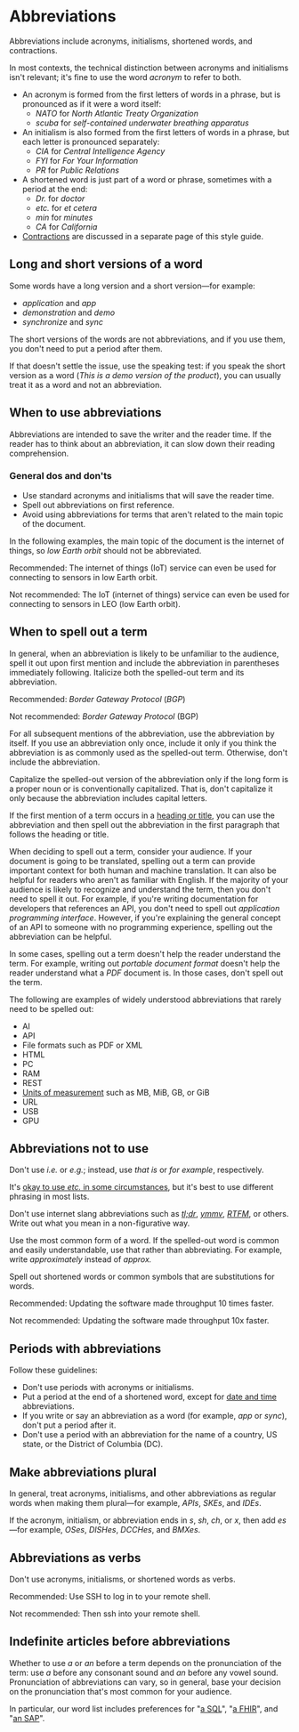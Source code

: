 # Abbreviations  

Abbreviations include acronyms, initialisms, shortened words, and
contractions.

In most contexts, the technical distinction between acronyms and initialisms
isn't relevant; it's fine to use the word *acronym* to refer to both.

* An acronym is formed from the first letters of words in a phrase, but is
  pronounced as if it were a word itself:
  + *NATO* for *North Atlantic Treaty Organization*
  + *scuba* for *self-contained underwater breathing
    apparatus*
* An initialism is also formed from the first letters of words in a phrase,
  but each letter is pronounced separately:
  + *CIA* for *Central Intelligence Agency*
  + *FYI* for *For Your Information*
  + *PR* for *Public Relations*
* A shortened word is just part of a word or phrase, sometimes with a
  period at the end:
  + *Dr.* for *doctor*
  + *etc.* for *et cetera*
  + *min* for *minutes*
  + *CA* for *California*
* [Contractions](/style/contractions) are discussed in a
  separate page of this style guide.

## Long and short versions of a word

Some words have a long version and a short version—for example:

* *application* and *app*
* *demonstration* and *demo*
* *synchronize* and *sync*

The short versions of the words are not abbreviations, and
if you use them, you don't need to put a period after them.

If that doesn't settle the issue, use the speaking test: if you speak the short
version as a word (*This is a demo version of the product*), you can usually
treat it as a word and not an abbreviation.

## When to use abbreviations

Abbreviations are intended to save the writer and the reader time. If the reader has to
think about an abbreviation, it can slow down their reading comprehension.

### General dos and don'ts

* Use standard acronyms and initialisms that will save the reader time.
* Spell out abbreviations on first reference.
* Avoid using abbreviations for terms that aren't related to the main topic of the document.

In the following examples, the main topic of the document is the internet of things, so *low Earth orbit* should not be abbreviated.

Recommended: The internet of things (IoT)
service can even be used for connecting to sensors in low Earth orbit.

Not recommended: The IoT (internet of things)
service can even be used for connecting to sensors in LEO (low Earth orbit).

## When to spell out a term

In general, when an abbreviation is likely to be unfamiliar to the audience, spell it out upon
first mention and include the abbreviation in parentheses immediately following. Italicize both
the spelled-out term and its abbreviation.

Recommended:  *Border Gateway Protocol* (*BGP*)

Not recommended: *Border Gateway Protocol* (BGP)

For all
subsequent mentions of the abbreviation, use the abbreviation by itself. If you use an abbreviation
only once, include it only if you think the abbreviation is as commonly used as the spelled-out
term. Otherwise, don't include the abbreviation.

Capitalize the spelled-out version of the
abbreviation only if the long form is a proper noun or is conventionally capitalized. That is, don't
capitalize it only because the abbreviation includes capital letters.

If the first mention of
a term occurs in a [heading or title](/style/headings), you can use the abbreviation and
then spell out the abbreviation in the first paragraph that follows the heading or title.

When deciding to spell out a term, consider your audience. If your document is going to be
translated, spelling out a term can provide important context for both human and machine translation.
It can also be helpful for readers who aren't as familiar with English. If the
majority of your audience is likely to recognize and understand the term, then you don't need to
spell it out. For example, if you're writing documentation for developers that references an API,
you don't need to spell out *application programming interface*. However, if you're explaining
the general concept of an API to someone with no programming experience, spelling out the
abbreviation can be helpful.

In some cases, spelling out a term doesn't help the reader
understand the term. For example, writing out *portable document format* doesn't help the
reader understand what a *PDF* document is. In those cases, don't spell out the term.

The following are examples of widely understood abbreviations that rarely need to be spelled out:

* AI
* API
* File formats such as PDF or XML
* HTML
* PC
* RAM
* REST
* [Units of measurement](/style/units-of-measure#byte-units) such as
  MB, MiB, GB, or GiB
* URL
* USB
* GPU

## Abbreviations not to use

Don't use *i.e.* or *e.g.*; instead, use *that is* or
*for example*, respectively.

It's [okay to use *etc.* in
some circumstances](/style/word-list#etc), but it's best to use different phrasing in most lists.

Don't use internet slang abbreviations such as
[*tl;dr*](/style/word-list#tldr),
[*ymmv*](/style/word-list#ymmv),
[*RTFM*](/style/word-list#rtfm), or others. Write out what you
mean in a non-figurative way.

Use the most common form of a word. If the spelled-out word is common
and easily understandable, use that rather than abbreviating. For example, write
*approximately* instead of *approx.*

Spell out shortened words or common symbols that are substitutions for words.

Recommended: Updating the software made
throughput 10 times faster.

Not recommended: Updating the software made
throughput 10x faster.

## Periods with abbreviations

Follow these guidelines:

* Don't use periods with acronyms or initialisms.
* Put a period at the end of a shortened word, except for
  [date and time](/style/dates) abbreviations.
* If you write or say an abbreviation as a word (for example, *app* or
  *sync*), don't put a period after it.
* Don't use a period with an abbreviation for the name of a country, US
  state, or the District of Columbia (DC).

## Make abbreviations plural

In general, treat acronyms, initialisms, and other abbreviations as regular words when making
them plural—for example, *APIs*, *SKEs*, and *IDEs*.

If the acronym, initialism, or abbreviation ends in *s*, *sh*, *ch*, or *x*,
then add *es*—for example, *OSes*, *DISHes*, *DCCHes*, and *BMXes*.

## Abbreviations as verbs

Don't use acronyms, initialisms, or shortened words as verbs.

Recommended: Use SSH to
log in to your remote shell.

Not recommended: Then ssh
into your remote shell.

## Indefinite articles before abbreviations

Whether to use *a* or *an* before a term depends on the pronunciation of the term:
use *a* before any consonant sound and *an* before any vowel sound. Pronunciation of
abbreviations can vary, so in general, base your decision on the pronunciation that's most common
for your audience.

In particular, our word list includes preferences for
"[a SQL](/style/word-list#sql)", "[a FHIR](/style/word-list#fhir)",
and "[an SAP](/style/word-list#sap)".
